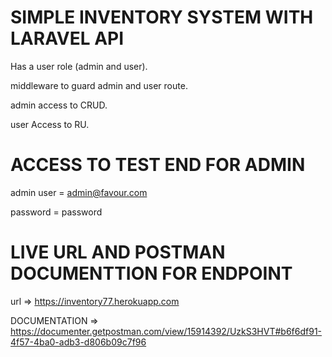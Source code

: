 # SIMPLE INVENTORY SYSTEM WITH LARAVEL API
Has a user role (admin and user).

middleware to guard admin and user route.

admin access to CRUD.

user Access to RU.

#  ACCESS TO TEST END FOR ADMIN
admin user  = admin@favour.com

password    = password

# LIVE URL AND POSTMAN DOCUMENTTION FOR ENDPOINT
url => https://inventory77.herokuapp.com

DOCUMENTATION => https://documenter.getpostman.com/view/15914392/UzkS3HVT#b6f6df91-4f57-4ba0-adb3-d806b09c7f96
